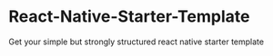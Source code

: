 # React-Native-Starter-Template
Get your simple but strongly structured react native starter template
